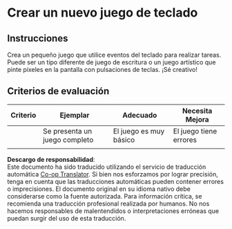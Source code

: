 <!--
CO_OP_TRANSLATOR_METADATA:
{
  "original_hash": "de5384c118e15e4d1d0eaa00fc01b112",
  "translation_date": "2025-08-24T13:55:15+00:00",
  "source_file": "4-typing-game/typing-game/assignment.md",
  "language_code": "es"
}
-->
# Crear un nuevo juego de teclado

## Instrucciones

Crea un pequeño juego que utilice eventos del teclado para realizar tareas. Puede ser un tipo diferente de juego de escritura o un juego artístico que pinte píxeles en la pantalla con pulsaciones de teclas. ¡Sé creativo!

## Criterios de evaluación

| Criterio | Ejemplar                | Adecuado                 | Necesita Mejora    |
| -------- | ------------------------ | ------------------------ | ------------------ |
|          | Se presenta un juego completo | El juego es muy básico   | El juego tiene errores |
|          |                          |                          |                    |

**Descargo de responsabilidad**:  
Este documento ha sido traducido utilizando el servicio de traducción automática [Co-op Translator](https://github.com/Azure/co-op-translator). Si bien nos esforzamos por lograr precisión, tenga en cuenta que las traducciones automáticas pueden contener errores o imprecisiones. El documento original en su idioma nativo debe considerarse como la fuente autorizada. Para información crítica, se recomienda una traducción profesional realizada por humanos. No nos hacemos responsables de malentendidos o interpretaciones erróneas que puedan surgir del uso de esta traducción.